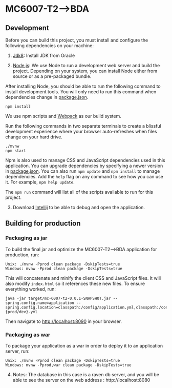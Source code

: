 # MC6007-T2-->BDA

## Development

Before you can build this project, you must install and configure the following dependencies on your machine:

1. [Jdk8][]: Install JDK from Oracle

2. [Node.js][]: We use Node to run a development web server and build the project.
   Depending on your system, you can install Node either from source or as a pre-packaged bundle.

After installing Node, you should be able to run the following command to install development tools.
You will only need to run this command when dependencies change in [package.json](package.json).

    npm install

We use npm scripts and [Webpack][] as our build system.

Run the following commands in two separate terminals to create a blissful development experience where your browser
auto-refreshes when files change on your hard drive.

    ./mvnw
    npm start

Npm is also used to manage CSS and JavaScript dependencies used in this application. You can upgrade dependencies by
specifying a newer version in [package.json](package.json). You can also run `npm update` and `npm install` to manage dependencies.
Add the `help` flag on any command to see how you can use it. For example, `npm help update`.

The `npm run` command will list all of the scripts available to run for this project.

3. Download [Intellij][] to be able to debug and open the application.

## Building for production

### Packaging as jar

To build the final jar and optimize the MC6007-T2-->BDA application for production, run:

    Unix: ./mvnw -Pprod clean package -DskipTests=true
    Windows: mvnw -Pprod clean package -DskipTests=true

This will concatenate and minify the client CSS and JavaScript files. It will also modify `index.html` so it references these new files.
To ensure everything worked, run:

    java -jar target/mc-6007-t2-0.0.1-SNAPSHOT.jar --spring.config.name=application --spring.config.location=classpath:/config/application.yml,classpath:/config/application-{prod/dev}.yml

Then navigate to [http://localhost:8090](http://localhost:8090) in your browser.

### Packaging as war

To package your application as a war in order to deploy it to an application server, run:

    Unix: ./mvnw -Pprod clean package -DskipTests=true
    Windows: mvnw -Pprod,war clean package -DskipTests=true

4. Notes:
   The database in this case is a raven db server, and you will be able to see the server on the web address : http://localhost:8080

[node.js]: https://nodejs.org/
[webpack]: https://webpack.github.io/
[intellij]: https://www.jetbrains.com/idea/download/#section=windows/
[jdk8]: https://www.oracle.com/technetwork/java/javase/downloads/jdk8-downloads-2133151.html
